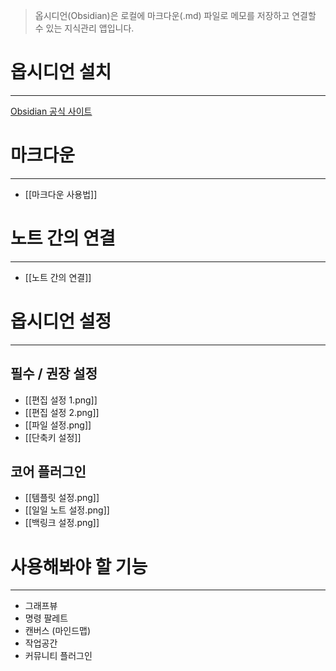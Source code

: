 >옵시디언(Obsidian)은 로컬에 마크다운(.md) 파일로 메모를 저장하고 연결할 수 있는 지식관리 앱입니다.

# 옵시디언 설치  
---
[Obsidian 공식 사이트](https://obsidian.md)

# 마크다운
---
- [[마크다운 사용법]]
#  노트 간의 연결  
---
- [[노트 간의 연결]]
# 옵시디언 설정  
---
##  필수 / 권장 설정  
- [[편집 설정 1.png]]  
- [[편집 설정 2.png]]  
- [[파일 설정.png]]  
- [[단축키 설정]]
##  코어 플러그인  
- [[템플릿 설정.png]]  
- [[일일 노트 설정.png]]  
- [[백링크 설정.png]]
# 사용해봐야 할 기능  
---
- 그래프뷰  
- 명령 팔레트  
- 캔버스 (마인드맵)  
- 작업공간  
- 커뮤니티 플러그인
